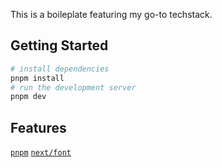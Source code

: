 This is a boileplate featuring my go-to techstack.

## Getting Started

```bash
# install dependencies
pnpm install
# run the development server
pnpm dev
```

## Features

[`pnpm`](https://pnpm.io/)
[`next/font`](https://nextjs.org/docs/basic-features/font-optimization)